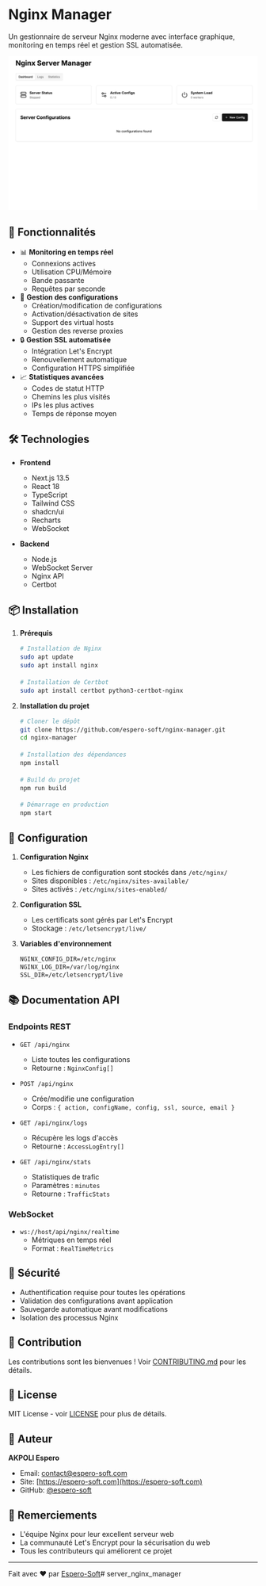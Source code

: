 # Nginx Manager

Un gestionnaire de serveur Nginx moderne avec interface graphique, monitoring en temps réel et gestion SSL automatisée.

![Nginx Manager Dashboard](dashboard.png)

## 🚀 Fonctionnalités

- 📊 **Monitoring en temps réel**
  - Connexions actives
  - Utilisation CPU/Mémoire
  - Bande passante
  - Requêtes par seconde
- 🔧 **Gestion des configurations**
  - Création/modification de configurations
  - Activation/désactivation de sites
  - Support des virtual hosts
  - Gestion des reverse proxies
- 🔒 **Gestion SSL automatisée**
  - Intégration Let's Encrypt
  - Renouvellement automatique
  - Configuration HTTPS simplifiée
- 📈 **Statistiques avancées**
  - Codes de statut HTTP
  - Chemins les plus visités
  - IPs les plus actives
  - Temps de réponse moyen

## 🛠️ Technologies

- **Frontend**

  - Next.js 13.5
  - React 18
  - TypeScript
  - Tailwind CSS
  - shadcn/ui
  - Recharts
  - WebSocket

- **Backend**
  - Node.js
  - WebSocket Server
  - Nginx API
  - Certbot

## 📦 Installation

1. **Prérequis**

   ```bash
   # Installation de Nginx
   sudo apt update
   sudo apt install nginx

   # Installation de Certbot
   sudo apt install certbot python3-certbot-nginx
   ```

2. **Installation du projet**

   ```bash
   # Cloner le dépôt
   git clone https://github.com/espero-soft/nginx-manager.git
   cd nginx-manager

   # Installation des dépendances
   npm install

   # Build du projet
   npm run build

   # Démarrage en production
   npm start
   ```

## 🔧 Configuration

1. **Configuration Nginx**

   - Les fichiers de configuration sont stockés dans `/etc/nginx/`
   - Sites disponibles : `/etc/nginx/sites-available/`
   - Sites activés : `/etc/nginx/sites-enabled/`

2. **Configuration SSL**

   - Les certificats sont gérés par Let's Encrypt
   - Stockage : `/etc/letsencrypt/live/`

3. **Variables d'environnement**
   ```env
   NGINX_CONFIG_DIR=/etc/nginx
   NGINX_LOG_DIR=/var/log/nginx
   SSL_DIR=/etc/letsencrypt/live
   ```

## 📚 Documentation API

### Endpoints REST

- `GET /api/nginx`

  - Liste toutes les configurations
  - Retourne : `NginxConfig[]`

- `POST /api/nginx`

  - Crée/modifie une configuration
  - Corps : `{ action, configName, config, ssl, source, email }`

- `GET /api/nginx/logs`

  - Récupère les logs d'accès
  - Retourne : `AccessLogEntry[]`

- `GET /api/nginx/stats`
  - Statistiques de trafic
  - Paramètres : `minutes`
  - Retourne : `TrafficStats`

### WebSocket

- `ws://host/api/nginx/realtime`
  - Métriques en temps réel
  - Format : `RealTimeMetrics`

## 🔐 Sécurité

- Authentification requise pour toutes les opérations
- Validation des configurations avant application
- Sauvegarde automatique avant modifications
- Isolation des processus Nginx

## 🤝 Contribution

Les contributions sont les bienvenues ! Voir [CONTRIBUTING.md](CONTRIBUTING.md) pour les détails.

## 📝 License

MIT License - voir [LICENSE](LICENSE) pour plus de détails.

## 👤 Auteur

**AKPOLI Espero**

- Email: contact@espero-soft.com
- Site: [https://espero-soft.com](https://espero-soft.com)
- GitHub: [@espero-soft](https://github.com/espero-soft)

## 🙏 Remerciements

- L'équipe Nginx pour leur excellent serveur web
- La communauté Let's Encrypt pour la sécurisation du web
- Tous les contributeurs qui améliorent ce projet

---

Fait avec ❤️ par [Espero-Soft](https://espero-soft.com)# server_nginx_manager

